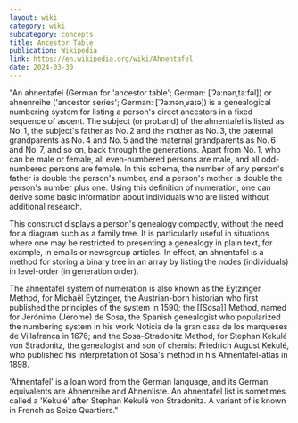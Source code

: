 ```yaml
---
layout: wiki
category: wiki
subcategory: concepts
title: Ancestor Table
publication: Wikipedia
link: https://en.wikipedia.org/wiki/Ahnentafel
date: 2024-03-30
---
```


"An ahnentafel (German for 'ancestor table'; German: [ˈʔaːnənˌtaːfəl]) or ahnenreihe ('ancestor series'; German: [ˈʔaːnənˌʁaɪə]) is a genealogical numbering system for listing a person's direct ancestors in a fixed sequence of ascent. The subject (or proband) of the ahnentafel is listed as No. 1, the subject's father as No. 2 and the mother as No. 3, the paternal grandparents as No. 4 and No. 5 and the maternal grandparents as No. 6 and No. 7, and so on, back through the generations. Apart from No. 1, who can be male or female, all even-numbered persons are male, and all odd-numbered persons are female. In this schema, the number of any person's father is double the person's number, and a person's mother is double the person's number plus one. Using this definition of numeration, one can derive some basic information about individuals who are listed without additional research.

This construct displays a person's genealogy compactly, without the need for a diagram such as a family tree. It is particularly useful in situations where one may be restricted to presenting a genealogy in plain text, for example, in emails or newsgroup articles. In effect, an ahnentafel is a method for storing a binary tree in an array by listing the nodes (individuals) in level-order (in generation order).

The ahnentafel system of numeration is also known as the Eytzinger Method, for Michaël Eytzinger, the Austrian-born historian who first published the principles of the system in 1590; the [[Sosa]] Method, named for Jerónimo (Jerome) de Sosa, the Spanish genealogist who popularized the numbering system in his work Noticia de la gran casa de los marqueses de Villafranca in 1676; and the Sosa–Stradonitz Method, for Stephan Kekulé von Stradonitz, the genealogist and son of chemist Friedrich August Kekulé, who published his interpretation of Sosa's method in his Ahnentafel-atlas in 1898.

'Ahnentafel' is a loan word from the German language, and its German equivalents are Ahnenreihe and Ahnenliste. An ahnentafel list is sometimes called a 'Kekulé' after Stephan Kekulé von Stradonitz. A variant of is known in French as Seize Quartiers."
